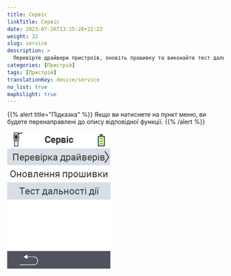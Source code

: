 ```yaml
---
title: Сервіс
linkTitle: Сервіс
date: 2023-07-26T13:25:28+22:22
weight: 32
slug: service
description: >
  Перевірте драйвери пристроїв, оновіть прошивку та виконайте тест дальності
categories: [Пристрій]
tags: [Пристрій]
translationKey: device/service
no_list: true
maphilight: true
---
```

{{% alert title="Підказка" %}}
Якщо ви натиснете на пункт меню, ви будете перенаправлені до опису відповідної функції.
{{% /alert %}}

<img src="menu.png" alt="VitalControl Service" title="Сервіс" usemap="#workmap" class="maphilight" />

<map name="workmap">
  <area shape="rect" coords="2,42,238,82" alt="Перевірка драйверів пристроїв" title="Інструкції з перевірки драйверів пристроїв можна знайти тут&#10;Клацання миші: відкрити документацію" href="/uk/docs/diagnosis/hardware/">
  <area shape="rect" coords="2,82,238,122" alt="Оновлення прошивки" title="Інструкції з оновлення прошивки можна знайти тут&#10;Клацання миші: відкрити документацію" href="/uk/docs/firmware/update/">
  <area shape="rect" coords="2,122,238,162" alt="Тест дальності" title="Інструкції з виконання тесту дальності можна знайти тут&#10;Клацання миші: відкрити документацію" href="/uk/docs/diagnosis/rfid-scan/">

  <area shape="rect" coords="2,282,120,319" alt="Назад" title="Повернутися на рівень назад&#10;Клацання миші: відкрити документацію" href="/uk/docs/device/">
</map>
